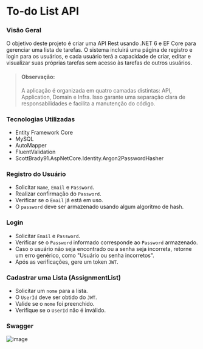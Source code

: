 # To-do List API

### Visão Geral
O objetivo deste projeto é criar uma API Rest usando .NET 6 e EF Core para gerenciar uma lista de tarefas. O sistema incluirá uma página de registro e login para os usuários, e cada usuário terá a capacidade de criar, editar e visualizar suas próprias tarefas sem acesso às tarefas de outros usuários.

> #### Observação:
> A aplicação é organizada em quatro camadas distintas: API, Application, Domain e Infra. Isso garante uma separação clara de responsabilidades e facilita a manutenção do código.

### Tecnologias Utilizadas
- Entity Framework Core
- MySQL
- AutoMapper
- FluentValidation
- ScottBrady91.AspNetCore.Identity.Argon2PasswordHasher

### Registro do Usuário
- Solicitar `Name`, `Email` e `Password`.
- Realizar confirmação do `Password`.
- Verificar se o `Email` já está em uso.
- O `password` deve ser armazenado usando algum algoritmo de hash.

### Login
- Solicitar `Email` e `Password`.
- Verificar se o `Password` informado corresponde ao `Password` armazenado.
- Caso o usuário não seja encontrado ou a senha seja incorreta, retorne um erro genérico, como "Usuário ou senha incorretos".
- Após as verificações, gere um token `JWT`.

### Cadastrar uma Lista (AssignmentList)
- Solicitar um `nome` para a lista.
- O `UserId` deve ser obtido do `JWT`.
- Valide se o `nome` foi preenchido.
- Verifique se o `UserId` não é inválido.

### Swagger

![image](https://github.com/JVictorVale/todo-list-api/assets/114615104/30b4d40e-b75c-4776-8fb1-481fb92f06c6)

